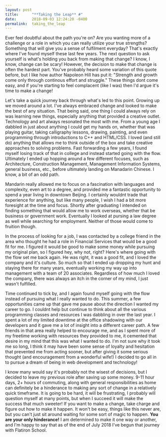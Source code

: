 ```yaml
---
layout: post
title:      "**Taking the Leap** #"
date:       2018-09-03 12:24:20 -0400
permalink:  taking_the_leap
---
```



Ever feel doubtful about the path you're on? Are you wanting more of a challenge or a role in which you can really utilize your true strengths? Something that will give you a sense of fulfilment everyday? That's exactly where I've found myself these last few years. The next question to ask yourself is what's holding you back from making that change? I know, I know, change can be scary! However, the decision to make that change is often the hardest part. You've probably heard some variation of this quote before, but I like how author Napoleon Hill has put it: "Strength and growth come only through continous effort and struggle." These things dont come easy, and if you're starting to feel complacent (like I was) then I'd argue it's time to make a change!

Let's take a quick journey back through what's led to this point. Growing up we moved around a lot. I've always embraced change and looked to make the best of any situation. That being said, one thing I could always rely on was learning new things, especially anything that provided a creative outlet. Technology and art always resonated the most with me. From a young age I dabbled in just about anything I could get my hands on, whether that was playing guitar, taking calligraphy lessons, drawing, painting, and even programming through introductions to C++ and HTML/CSS. I loved (and still do) anything that allows me to think outside of the box and take creative approaches to solving problems. Fast forwarding a few years, I found myself losing track of that in college and instead started going with the flow. Ultimately I ended up hopping around a few different focuses, such as Architecture, Construction Management, Management Information Systems, general business, etc., before ultimately landing on Manadarin Chinese. I know, a bit of an odd path. 

Mandarin really allowed me to focus on a fascination with languages and complexity, even art to a degree, and provided me a fantastic opportunity to spend a year living in downtown Beijing. I certainly wouldnt trade that experience for anything, but like many people, I wish I had a bit more foresight at the time and focus. Shortly after graduating I intended on finding something that would allow me to work overseas, whether that be business or government work. Eventually I looked at pursing a law degree as well while searching for employment. Neither of those would come to fruition though. 

In the process of looking for a job, I was contacted by a college friend in the area who thought he had a role in Financial Services that would be a good fit for me. I figured it would be good to make some money while pursuing my original plan, so I figured hey, why not, right? Here's where going with the flow set me back again. He was right, it was a good fit, and I loved the company and it's culture. So much so that I ended up dropping my hunt and staying there for many years, eventually working my way up into management with a team of 20 associates. Regardless of how much I loved the company, there was always an itch in the corner of my mind, I just wasn't fulfilled. 

Time continued to tick by, and I again found myself going with the flow instead of pursuing what I really wanted to do. This summer, a few opportunities came up that gave me pause about the direction I wanted my career to go. I couldnt help but continue to think about all the various programming classes and resources I was dabbling in over the last year. I spent a lot of my limited downtime at the office shadowing with our developers and it gave me a lot of insight into a different career path. A few friends in that area really helped to encourage me, and as I spent more of my freetime working with resources they provided to me, it cemented that desire in my mind that this was what I wanted to do. I'm not sure why it took me so long, I think it may have been some sense of loyalty and hesitation that prevented me from acting sooner, but after giving it some serious thought (and encouragement from a wonderful wife!) I decided to go all in to pursue a dream of being in web development and technology! 

I know many would say it's probably not the wisest of decisions, but I decided to leave my previous role after saving up some money. 9-11 hour days, 2+ hours of commuting, along with general responsibilities as home can definitely be a hinderance to making any sort of change in a relatively quick timeframe. It is going to be hard, it will be frustrating, I probably will question myself at many points, but when I succeed it will make the success that much sweeter! If you want to make a change, take charge and figure out how to make it happen. It won't be easy, things like this never are, but you can't just sit around waiting for some sort of magic to happen. **You are your only hinderance!** I am determined to make it one way or another, and I'm happy to say that as of the end of July 2018 I've begun that journey with Flatiron School.
